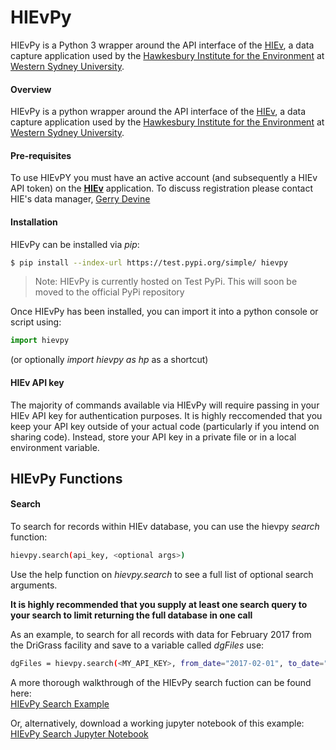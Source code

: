 
# HIEvPy

HIEvPy is a Python 3 wrapper around the API interface of the [HIEv](https://hiev.westernsydney.edu.au), a data capture 
application used by the [Hawkesbury Institute for the Environment](https://www.westernsydney.edu.au/hie) at [Western 
Sydney University](https://westernsydney.edu.au). 


#### Overview
HIEvPy is a python wrapper around the API interface of the [HIEv](https://hiev.westernsydney.edu.au), a data capture 
application used by the [Hawkesbury Institute for the Environment](https://www.westernsydney.edu.au/hie) at [Western 
Sydney University](https://westernsydney.edu.au). 


#### Pre-requisites
To use HIEvPY you must have an active account (and subsequently a HIEv API token) on the 
[**HIEv**](https://hiev.westernsydney.edu.au) application. To discuss registration please contact HIE's data manager, 
[Gerry Devine](mailto:g.devine@westernsydney.edu.au)


#### Installation
HIEvPy can be installed via *pip*:

``` bash
$ pip install --index-url https://test.pypi.org/simple/ hievpy
```

> Note: HIEvPy is currently hosted on Test PyPi. This will soon be moved to the official PyPi repository

Once HIEvPy has been installed, you can import it into a python console or script using:

``` python
import hievpy
```
(or optionally *import hievpy as hp* as a shortcut)


#### HIEv API key 
The majority of commands available via HIEvPy will require passing in your HIEv API key for authentication purposes. 
It is highly reccomended that you keep your API key outside of your actual code (particularly if you intend on sharing 
code). Instead, store your API key in a private file or in a local environment variable.


## HIEvPy Functions

#### Search
To search for records within HIEv database, you can use the hievpy _search_ function:
```sh
hievpy.search(api_key, <optional args>)
```

Use the help function on *hievpy.search* to see a full list of optional search arguments.

**It is highly recommended that you supply at least one search query to your search to limit returning the full database in one call**

As an example, to search for all records with data for February 2017 from the DriGrass facility and save to a variable called *dgFiles* use:
```sh
dgFiles = hievpy.search(<MY_API_KEY>, from_date="2017-02-01", to_date="2017-02-28", facilities=['10'])
```

A more thorough walkthrough of the HIEvPy search fuction can be found here:\
[HIEvPy Search Example](notebooks/hievpy-search.md)

Or, alternatively, download a working jupyter notebook of this example:\
[HIEvPy Search Jupyter Notebook](notebooks/hievpy-search.ipynb)

 
